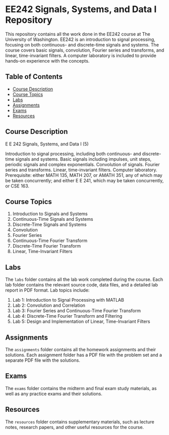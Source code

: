 # EE242 Signals, Systems, and Data I Repository

This repository contains all the work done in the EE242 course at The University of Washington. EE242 is an introduction to signal processing, focusing on both continuous- and discrete-time signals and systems. The course covers basic signals, convolution, Fourier series and transforms, and linear, time-invariant filters. A computer laboratory is included to provide hands-on experience with the concepts.

## Table of Contents

- [Course Description](#course-description)
- [Course Topics](#course-topics)
- [Labs](#labs)
- [Assignments](#assignments)
- [Exams](#exams)
- [Resources](#resources)

## Course Description

E E 242 Signals, Systems, and Data I (5)

Introduction to signal processing, including both continuous- and discrete-time signals and systems. Basic signals including impulses, unit steps, periodic signals and complex exponentials. Convolution of signals. Fourier series and transforms. Linear, time-invariant filters. Computer laboratory. Prerequisite: either MATH 135, MATH 207, or AMATH 351, any of which may be taken concurrently; and either E E 241, which may be taken concurrently, or CSE 163.

## Course Topics

1. Introduction to Signals and Systems
2. Continuous-Time Signals and Systems
3. Discrete-Time Signals and Systems
4. Convolution
5. Fourier Series
6. Continuous-Time Fourier Transform
7. Discrete-Time Fourier Transform
8. Linear, Time-Invariant Filters

## Labs

The `labs` folder contains all the lab work completed during the course. Each lab folder contains the relevant source code, data files, and a detailed lab report in PDF format. Lab topics include:

1. Lab 1: Introduction to Signal Processing with MATLAB
2. Lab 2: Convolution and Correlation
3. Lab 3: Fourier Series and Continuous-Time Fourier Transform
4. Lab 4: Discrete-Time Fourier Transform and Filtering
5. Lab 5: Design and Implementation of Linear, Time-Invariant Filters

## Assignments

The `assignments` folder contains all the homework assignments and their solutions. Each assignment folder has a PDF file with the problem set and a separate PDF file with the solutions.

## Exams

The `exams` folder contains the midterm and final exam study materials, as well as any practice exams and their solutions.

## Resources

The `resources` folder contains supplementary materials, such as lecture notes, research papers, and other useful resources for the course.
